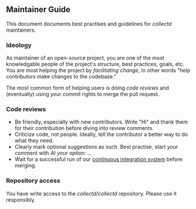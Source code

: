 ## Maintainer Guide

This document documents best practises and guidelines for *collectd*
maintainers.

### Ideology

As maintainer of an open-source project, you are one of the most knowledgable
people of the project's structure, best practices, goals, etc. You are most
helping the project by *facilitating change*, in other words "help contributors
make changes to the codebase."

The most common form of helping users is doing *code reviews* and (eventually)
using your commit rights to merge the pull request.

### Code reviews

*   Be friendly, especially with new contributors. Write "Hi" and thank them for their contribution before diving into review comments.
*   Criticize code, not people. Ideally, tell the contributor a better way to do what they need.
*   Clearly mark optional suggestions as such. Best practise, start your comment with *At your option: …*
*   Wait for a successful run of our [continuous integration system](https://ci.collectd.org/) before merging.

### Repository access

You have write access to the *collectd/collectd* repository. Please use it
responsibly.
